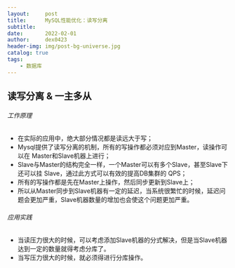 ```yaml
---
layout:     post
title:      MySQL性能优化：读写分离
subtitle:   
date:       2022-02-01
author:     dex0423
header-img: img/post-bg-universe.jpg
catalog: true
tags:
    - 数据库
---
```



## 读写分离 & 一主多从

###### 工作原理

* 在实际的应用中，绝大部分情况都是读远大于写；
* Mysql提供了读写分离的机制，所有的写操作都必须对应到Master，读操作可以在 Master和Slave机器上进行；
* Slave与Master的结构完全一样，一个Master可以有多个Slave，甚至Slave下还可以挂 Slave，通过此方式可以有效的提高DB集群的 QPS；
* 所有的写操作都是先在Master上操作，然后同步更新到Slave上；
* 所以从Master同步到Slave机器有一定的延迟，当系统很繁忙的时候，延迟问题会更加严重，Slave机器数量的增加也会使这个问题更加严重。

###### 应用实践

* 当读压力很大的时候，可以考虑添加Slave机器的分式解决，但是当Slave机器达到一定的数量就得考虑分库了。
* 当写压力很大的时候，就必须得进行分库操作。

